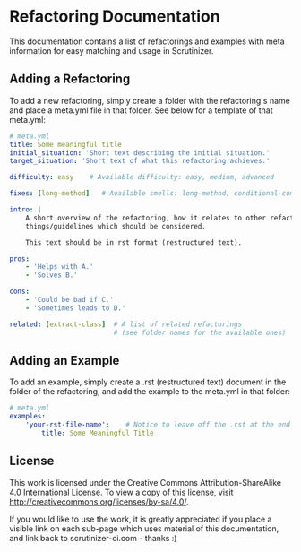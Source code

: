 # Refactoring Documentation

This documentation contains a list of refactorings and examples with meta information for easy matching and
usage in Scrutinizer.

## Adding a Refactoring

To add a new refactoring, simply create a folder with the refactoring's name and place a meta.yml file in
that folder. See below for a template of that meta.yml:

```yml
# meta.yml
title: Some meaningful title
initial_situation: 'Short text describing the initial situation.'
target_situation: 'Short text of what this refactoring achieves.'

difficulty: easy    # Available difficulty: easy, medium, advanced

fixes: [long-method]   # Available smells: long-method, conditional-complexity, duplicated-code

intro: |
    A short overview of the refactoring, how it relates to other refactoring, 
    things/guidelines which should be considered.

    This text should be in rst format (restructured text).

pros:
    - 'Helps with A.'
    - 'Solves B.'

cons:
    - 'Could be bad if C.'
    - 'Sometimes leads to D.'

related: [extract-class]  # A list of related refactorings 
                          # (see folder names for the available ones)
```

## Adding an Example

To add an example, simply create a .rst (restructured text) document in the folder of the refactoring,
and add the example to the meta.yml in that folder:

```yml
# meta.yml
examples:
    'your-rst-file-name':    # Notice to leave off the .rst at the end here
        title: Some Meaningful Title
```

## License

This work is licensed under the Creative Commons Attribution-ShareAlike 4.0 International License.
To view a copy of this license, visit http://creativecommons.org/licenses/by-sa/4.0/.

If you would like to use the work, it is greatly appreciated if you place a visible link on each 
sub-page which uses material of this documentation, and link back to scrutinizer-ci.com - thanks :)
